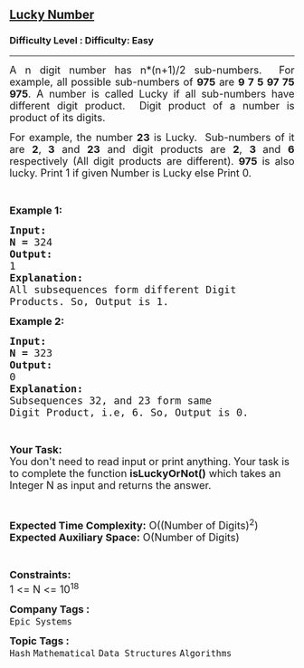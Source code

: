 <h2><a href="https://www.geeksforgeeks.org/problems/lucky-number0707/1?page=10&status=unsolved&sortBy=accuracy">Lucky Number</a></h2><h3>Difficulty Level : Difficulty: Easy</h3><hr><div class="problems_problem_content__Xm_eO"><p style="text-align:justify"><span style="font-size:18px">A n digit number has n*(n+1)/2 sub-numbers.&nbsp; For example, all possible sub-numbers of <strong>975</strong> are <strong>9 7 5 97 75 975</strong>. A number is called Lucky if all sub-numbers have different digit product.&nbsp; Digit product of a number is product of its digits.&nbsp;&nbsp; </span></p>

<p style="text-align:justify"><span style="font-size:18px">For example, the number <strong>23</strong> is Lucky.&nbsp; Sub-numbers of it are <strong>2</strong>,<strong> 3</strong> and <strong>23</strong> and digit products are <strong>2</strong>, <strong>3 </strong>and <strong>6 </strong>respectively (All digit products are different). <strong>975</strong> is also lucky. Print 1 if given Number is Lucky else Print 0.</span></p>

<p style="text-align:justify">&nbsp;</p>

<p style="text-align:justify"><span style="font-size:18px"><strong>Example 1:</strong></span></p>

<pre><span style="font-size:18px"><strong>Input:</strong>
<strong>N = </strong>324
<strong>Output:</strong>
1
<strong>Explanation:</strong>
All subsequences form different Digit
Products. So, Output is 1.</span></pre>

<p style="text-align:justify"><span style="font-size:18px"><strong>Example 2:</strong></span></p>

<pre><span style="font-size:18px"><strong>Input:</strong>
<strong>N = </strong>323
<strong>Output:</strong>
0
<strong>Explanation:</strong>
Subsequences 32, and 23 form same
Digit Product, i.e, 6. So, Output is 0.</span></pre>

<p>&nbsp;</p>

<p><span style="font-size:18px"><strong>Your Task:</strong><br>
You don't need to read input or print anything. Your task is to complete the function <strong>isLuckyOrNot()</strong> which takes an Integer N as input and returns the answer.</span></p>

<p>&nbsp;</p>

<p><span style="font-size:18px"><strong>Expected Time Complexity:</strong> O((Number of Digits)<sup>2</sup>)<br>
<strong>Expected Auxiliary Space:</strong> O(Number of Digits)</span></p>

<p>&nbsp;</p>

<p><span style="font-size:18px"><strong>Constraints:</strong></span><br>
<span style="font-size:18px">1 &lt;= N &lt;= 10<sup>18</sup></span></p>
</div><p><span style=font-size:18px><strong>Company Tags : </strong><br><code>Epic Systems</code>&nbsp;<br><p><span style=font-size:18px><strong>Topic Tags : </strong><br><code>Hash</code>&nbsp;<code>Mathematical</code>&nbsp;<code>Data Structures</code>&nbsp;<code>Algorithms</code>&nbsp;